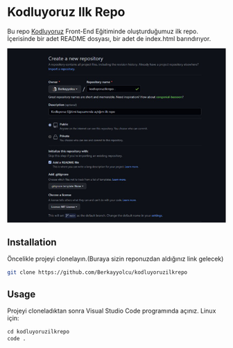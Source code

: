 # Kodluyoruz Ilk Repo
<p>Bu repo <a href="https://kodluyoruz.org/tr/kodluyoruz/">Kodluyoruz</a> Front-End Eğitiminde oluşturduğumuz ilk repo. İçerisinde bir adet README dosyası, bir adet de index.html barındırıyor.</p>


<img src="https://github.com/Berkayyolcu/kodluyoruzilkrepo/blob/main/image/kodluyoruz%20ilk%20repo.PNG" width="auto">

## Installation
Öncelikle projeyi clonelayın.(Buraya sizin reponuzdan aldığınız link gelecek)

```bash 
git clone https://github.com/Berkayyolcu/kodluyoruzilkrepo
```

## Usage
Projeyi cloneladıktan sonra Visual Studio Code programında açınız.
Linux için:
```linux
cd kodluyoruzilkrepo
code .
```



